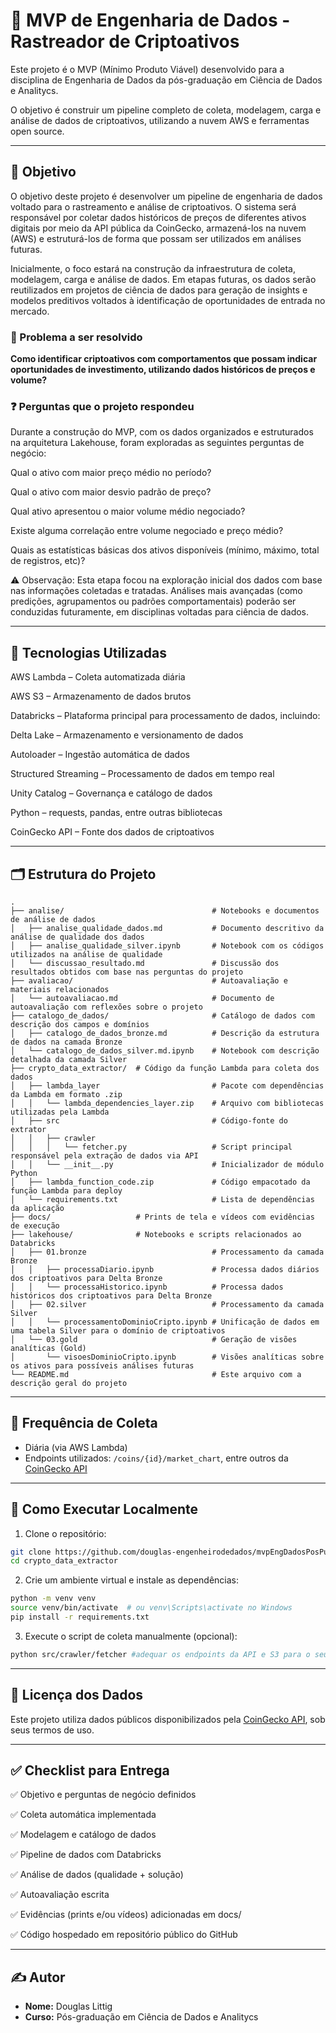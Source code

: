 # 🔗 MVP de Engenharia de Dados - Rastreador de Criptoativos

Este projeto é o MVP (Mínimo Produto Viável) desenvolvido para a disciplina de Engenharia de Dados da pós-graduação em Ciência de Dados e Analitycs.

O objetivo é construir um pipeline completo de coleta, modelagem, carga e análise de dados de criptoativos, utilizando a nuvem AWS e ferramentas open source.

---

## 🚀 Objetivo

O objetivo deste projeto é desenvolver um pipeline de engenharia de dados voltado para o rastreamento e análise de criptoativos. O sistema será responsável por coletar dados históricos de preços de diferentes ativos digitais por meio da API pública da CoinGecko, armazená-los na nuvem (AWS) e estruturá-los de forma que possam ser utilizados em análises futuras.

Inicialmente, o foco estará na construção da infraestrutura de coleta, modelagem, carga e análise de dados. Em etapas futuras, os dados serão reutilizados em projetos de ciência de dados para geração de insights e modelos preditivos voltados à identificação de oportunidades de entrada no mercado.

### 🎯 Problema a ser resolvido

**Como identificar criptoativos com comportamentos que possam indicar oportunidades de investimento, utilizando dados históricos de preços e volume?**

### ❓ Perguntas que o projeto respondeu
Durante a construção do MVP, com os dados organizados e estruturados na arquitetura Lakehouse, foram exploradas as seguintes perguntas de negócio:

Qual o ativo com maior preço médio no período?

Qual o ativo com maior desvio padrão de preço?

Qual ativo apresentou o maior volume médio negociado?

Existe alguma correlação entre volume negociado e preço médio?

Quais as estatísticas básicas dos ativos disponíveis (mínimo, máximo, total de registros, etc)?

⚠️ Observação: Esta etapa focou na exploração inicial dos dados com base nas informações coletadas e tratadas. Análises mais avançadas (como predições, agrupamentos ou padrões comportamentais) poderão ser conduzidas futuramente, em disciplinas voltadas para ciência de dados.

---

## 🔧 Tecnologias Utilizadas
AWS Lambda – Coleta automatizada diária

AWS S3 – Armazenamento de dados brutos

Databricks – Plataforma principal para processamento de dados, incluindo:

Delta Lake – Armazenamento e versionamento de dados

Autoloader – Ingestão automática de dados

Structured Streaming – Processamento de dados em tempo real

Unity Catalog – Governança e catálogo de dados

Python – requests, pandas, entre outras bibliotecas

CoinGecko API – Fonte dos dados de criptoativos

---

## 🗂️ Estrutura do Projeto

```plaintext
.
├── analise/                                 # Notebooks e documentos de análise de dados
│   ├── analise_qualidade_dados.md           # Documento descritivo da análise de qualidade dos dados
│   ├── analise_qualidade_silver.ipynb       # Notebook com os códigos utilizados na análise de qualidade
│   └── discussao_resultado.md               # Discussão dos resultados obtidos com base nas perguntas do projeto
├── avaliacao/                               # Autoavaliação e materiais relacionados
│   └── autoavaliacao.md                     # Documento de autoavaliação com reflexões sobre o projeto
├── catalogo_de_dados/                       # Catálogo de dados com descrição dos campos e domínios
│   ├── catalogo_de_dados_bronze.md          # Descrição da estrutura de dados na camada Bronze
│   └── catalogo_de_dados_silver.md.ipynb    # Notebook com descrição detalhada da camada Silver
├── crypto_data_extractor/  # Código da função Lambda para coleta dos dados
│   ├── lambda_layer                         # Pacote com dependências da Lambda em formato .zip
│   │   └── lambda_dependencies_layer.zip    # Arquivo com bibliotecas utilizadas pela Lambda
│   ├── src                                  # Código-fonte do extrator
│   │   ├── crawler
│   │   │   └── fetcher.py                   # Script principal responsável pela extração de dados via API
│   │   └── __init__.py                      # Inicializador de módulo Python
│   ├── lambda_function_code.zip             # Código empacotado da função Lambda para deploy
│   └── requirements.txt                     # Lista de dependências da aplicação
├── docs/                   # Prints de tela e vídeos com evidências de execução
├── lakehouse/              # Notebooks e scripts relacionados ao Databricks
│   ├── 01.bronze                            # Processamento da camada Bronze
│   │   ├── processaDiario.ipynb             # Processa dados diários dos criptoativos para Delta Bronze
│   │   └── processaHistorico.ipynb          # Processa dados históricos dos criptoativos para Delta Bronze
│   ├── 02.silver                            # Processamento da camada Silver
│   │   └── processamentoDominioCripto.ipynb # Unificação de dados em uma tabela Silver para o domínio de criptoativos
│   └── 03.gold                              # Geração de visões analíticas (Gold)
│       └── visoesDominioCripto.ipynb        # Visões analíticas sobre os ativos para possíveis análises futuras
└── README.md                                # Este arquivo com a descrição geral do projeto

```

---

## 📅 Frequência de Coleta

- Diária (via AWS Lambda)
- Endpoints utilizados: `/coins/{id}/market_chart`, entre outros da [CoinGecko API](https://www.coingecko.com/en/api)

---

## 🧪 Como Executar Localmente

1. Clone o repositório:

```bash
git clone https://github.com/douglas-engenheirodedados/mvpEngDadosPosPuc
cd crypto_data_extractor
```

2. Crie um ambiente virtual e instale as dependências:

```bash
python -m venv venv
source venv/bin/activate  # ou venv\Scripts\activate no Windows
pip install -r requirements.txt
```

3. Execute o script de coleta manualmente (opcional):

```bash
python src/crawler/fetcher #adequar os endpoints da API e S3 para o seu contexto.
```

---

## 🧾 Licença dos Dados

Este projeto utiliza dados públicos disponibilizados pela [CoinGecko API](https://www.coingecko.com/en/api), sob seus termos de uso.

---

## ✅ Checklist para Entrega

✅ Objetivo e perguntas de negócio definidos

✅ Coleta automática implementada

✅ Modelagem e catálogo de dados

✅ Pipeline de dados com Databricks

✅ Análise de dados (qualidade + solução)

✅ Autoavaliação escrita

✅ Evidências (prints e/ou vídeos) adicionadas em docs/

✅ Código hospedado em repositório público do GitHub

---

## ✍️ Autor

- **Nome:** Douglas Littig
- **Curso:** Pós-graduação em Ciência de Dados e Analitycs